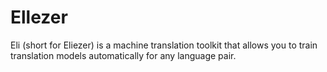 Ellezer
=======

Eli (short for Eliezer) is a machine translation toolkit that allows you to train translation models automatically for any language pair. 
